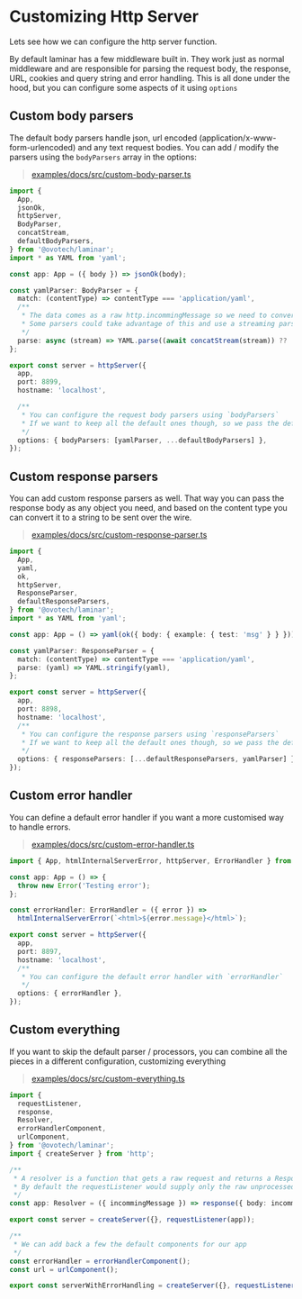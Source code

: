 # Customizing Http Server

Lets see how we can configure the http server function.

By default laminar has a few middleware built in. They work just as normal middleware and are responsible for parsing the request body, the response, URL, cookies and query string and error handling. This is all done under the hood, but you can configure some aspects of it using `options`

## Custom body parsers

The default body parsers handle json, url encoded (application/x-www-form-urlencoded) and any text request bodies. You can add / modify the parsers using the `bodyParsers` array in the options:

> [examples/docs/src/custom-body-parser.ts](https://github.com/ovotech/laminar/tree/master/examples/docs/src/custom-body-parser.ts)

```typescript
import {
  App,
  jsonOk,
  httpServer,
  BodyParser,
  concatStream,
  defaultBodyParsers,
} from '@ovotech/laminar';
import * as YAML from 'yaml';

const app: App = ({ body }) => jsonOk(body);

const yamlParser: BodyParser = {
  match: (contentType) => contentType === 'application/yaml',
  /**
   * The data comes as a raw http.incommingMessage so we need to convert it to a string first
   * Some parsers could take advantage of this and use a streaming parser instead for added performance
   */
  parse: async (stream) => YAML.parse((await concatStream(stream)) ?? ''),
};

export const server = httpServer({
  app,
  port: 8899,
  hostname: 'localhost',

  /**
   * You can configure the request body parsers using `bodyParsers`
   * If we want to keep all the default ones though, so we pass the default body parsers too
   */
  options: { bodyParsers: [yamlParser, ...defaultBodyParsers] },
});
```

## Custom response parsers

You can add custom response parsers as well. That way you can pass the response body as any object you need, and based on the content type you can convert it to a string to be sent over the wire.

> [examples/docs/src/custom-response-parser.ts](https://github.com/ovotech/laminar/tree/master/examples/docs/src/custom-response-parser.ts)

```typescript
import {
  App,
  yaml,
  ok,
  httpServer,
  ResponseParser,
  defaultResponseParsers,
} from '@ovotech/laminar';
import * as YAML from 'yaml';

const app: App = () => yaml(ok({ body: { example: { test: 'msg' } } }));

const yamlParser: ResponseParser = {
  match: (contentType) => contentType === 'application/yaml',
  parse: (yaml) => YAML.stringify(yaml),
};

export const server = httpServer({
  app,
  port: 8898,
  hostname: 'localhost',
  /**
   * You can configure the response parsers using `responseParsers`
   * If we want to keep all the default ones though, so we pass the default body parsers first
   */
  options: { responseParsers: [...defaultResponseParsers, yamlParser] },
});
```

## Custom error handler

You can define a default error handler if you want a more customised way to handle errors.

> [examples/docs/src/custom-error-handler.ts](https://github.com/ovotech/laminar/tree/master/examples/docs/src/custom-error-handler.ts)

```typescript
import { App, htmlInternalServerError, httpServer, ErrorHandler } from '@ovotech/laminar';

const app: App = () => {
  throw new Error('Testing error');
};

const errorHandler: ErrorHandler = ({ error }) =>
  htmlInternalServerError(`<html>${error.message}</html>`);

export const server = httpServer({
  app,
  port: 8897,
  hostname: 'localhost',
  /**
   * You can configure the default error handler with `errorHandler`
   */
  options: { errorHandler },
});
```

## Custom everything

If you want to skip the default parser / processors, you can combine all the pieces in a different configuration, customizing everything

> [examples/docs/src/custom-everything.ts](https://github.com/ovotech/laminar/tree/master/examples/docs/src/custom-everything.ts)

```typescript
import {
  requestListener,
  response,
  Resolver,
  errorHandlerComponent,
  urlComponent,
} from '@ovotech/laminar';
import { createServer } from 'http';

/**
 * A resolver is a function that gets a raw request and returns a Response object.
 * By default the requestListener would supply only the raw unprocessed incomming message
 */
const app: Resolver = ({ incommingMessage }) => response({ body: incommingMessage.url });

export const server = createServer({}, requestListener(app));

/**
 * We can add back a few the default components for our app
 */
const errorHandler = errorHandlerComponent();
const url = urlComponent();

export const serverWithErrorHandling = createServer({}, requestListener(errorHandler(url(app))));
```
